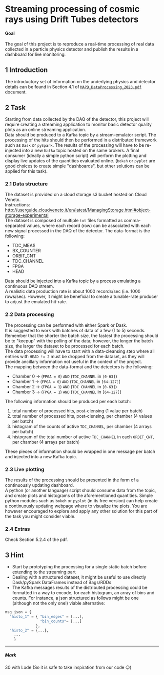 # Streaming processing of cosmic rays using Drift Tubes detectors
#### Goal 
The goal of this project is to reproduce a real-time processing of real data collected in a particle physics detector and publish the results in a
dashboard for live monitoring.

## 1 Introduction 
The introductory set of information on the underlying physics and detector details can be found in Section 4.1 of [`MAPD_DataProcessing_2023.pdf`](https://github.com/Berto70/streaming_processing_mapdb_2023/blob/main/MAPD_DataProcessing_2023.pdf) document.

## 2 Task
Starting from data collected by the DAQ of the detector, this project will require creating a streaming application to monitor basic detector quality plots as an online streaming application.  
Data should be produced to a Kafka topic by a stream-emulator script. The processing of the hits should then be performed in a distributed framework such as `Dask` or `pySpark`. The results of the processing will have to be re-injected into a new `Kafka` topic hosted on the same brokers.
A final consumer (ideally a simple python script) will perform the plotting and display live updates of the quantities evaluated online.
(`bokeh` or `pyplot` are good choices to create simple "dashboards", but other solutions can be applied for this task).

### 2.1 Data structure 
The dataset is provided on a cloud storage s3 bucket hosted on Cloud Veneto.  
Instructions: http://userguide.cloudveneto.it/en/latest/ManagingStorage.html#object-storage-experimental  
The dataset is composed of multiple `txt` files formatted as comma-separated values, where each record (row) can be associated with each new signal processed in the DAQ of the detector.
The data-format is the following:
- TDC_MEAS
- BX_COUNTER
- ORBIT_CNT
- TDC_CHANNEL
- FPGA
- HEAD

Data should be injected into a Kafka topic by a process emulating a continuous DAQ stream.  
A realistic data production rate is about 1000 records/sec (i.e. 1000 rows/sec). However, it might be beneficial to create a tunable-rate producer to adjust the emulated hit-rate.  

### 2.2 Data processing
The processing can be performed with either Spark or Dask.  
It is suggested to work with batches of data of a few (1 to 5) seconds.  
Remember that the shorter the batch size, the fastest the processing should be to "keepup" with the polling of the data; however, the longer the batch size, the larger the dataset to be processed for each batch.  
The data processing will have to start with a data-cleansing step where all entries with `HEAD != 2` must be dropped from the dataset, as they will provide ancillary information not useful in the context of the project.  
The mapping between the data-format and the detectors is the following:
- Chamber 0 → (`FPGA = 0`) `AND` (`TDC_CHANNEL` in `[0-63]`)
- Chamber 1 → (`FPGA = 0`) `AND` (`TDC_CHANNEL` in `[64-127]`)
- Chamber 2 → (`FPGA = 1`) `AND` (`TDC_CHANNEL` in `[0-63]`)
- Chamber 3 → (`FPGA = 1`) `AND` (`TDC_CHANNEL` in `[64-127]`)

The following information should be produced per each batch:
1. total number of processed hits, post-clensing (1 value per batch)
2. total number of processed hits, post-clensing, per chamber (4 values per batch)
3. histogram of the counts of active `TDC_CHANNEL`, per chamber (4 arrays per batch)
4. histogram of the total number of active `TDC_CHANNEL` in each `ORBIT_CNT`, per chamber (4 arrays per batch)

These pieces of information should be wrapped in one message per batch and injected into a new Kafka topic.

### 2.3 Live plotting
The results of the processing should be presented in the form of a continuously updating dashboard.  
A python (or another language) script should consume data from the topic, and create plots and histograms of the aforementioned quantities.
Simple python modules such as `bokeh` or `pyplot` (in its free version) can help create a continuously updating webpage where to visualize the plots. You are however encouraged to explore and apply any other solution for this part of the task you might consider viable.

### 2.4 Extras
Check Section 5.2.4 of the pdf.

## 3 Hint
- Start by prototyping the processing for a single static batch before extending to the streaming part
- Dealing with a structured dataset, it might be useful to use directly Dask/pySpark DataFrames instead of Bags/RDDs
- The Kafka messages results of the distributed processing could be formatted in a way to encode, for each histogram, an array of bins and counts. For instance, a json structured as follows might be one (although not the only one!) viable alternative:
```python
msg_json = {
  "histo_1" = { "bin_edges" = [...],
                "bin_counts"= [...]
              },
  "histo_2" = {...},
    ...
    }
```
---
##### Mark 
30 with Lode (So it is safe to take inspiration from our code 😉)


